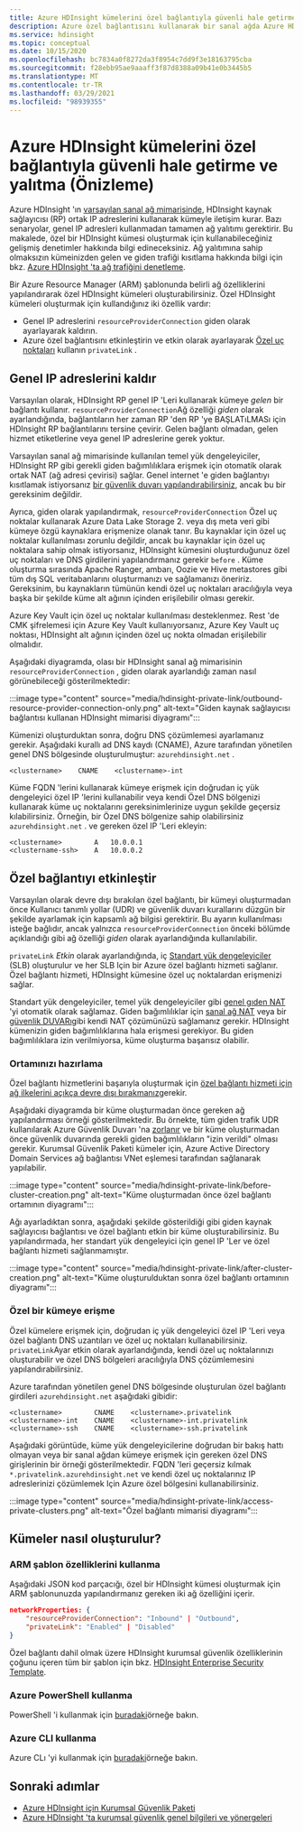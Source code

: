 ```yaml
---
title: Azure HDInsight kümelerini özel bağlantıyla güvenli hale getirme ve yalıtma (Önizleme)
description: Azure özel bağlantısını kullanarak bir sanal ağda Azure HDInsight kümelerini yalıtmak hakkında bilgi edinin.
ms.service: hdinsight
ms.topic: conceptual
ms.date: 10/15/2020
ms.openlocfilehash: bc7834a0f8272da3f8954c7dd9f3e18163795cba
ms.sourcegitcommit: f28ebb95ae9aaaff3f87d8388a09b41e0b3445b5
ms.translationtype: MT
ms.contentlocale: tr-TR
ms.lasthandoff: 03/29/2021
ms.locfileid: "98939355"
---
```

# <a name="secure-and-isolate-azure-hdinsight-clusters-with-private-link-preview"></a>Azure HDInsight kümelerini özel bağlantıyla güvenli hale getirme ve yalıtma (Önizleme)

Azure HDInsight 'ın [varsayılan sanal ağ mimarisinde](./hdinsight-virtual-network-architecture.md), HDInsight kaynak sağlayıcısı (RP) ortak IP adreslerini kullanarak kümeyle iletişim kurar. Bazı senaryolar, genel IP adresleri kullanmadan tamamen ağ yalıtımı gerektirir. Bu makalede, özel bir HDInsight kümesi oluşturmak için kullanabileceğiniz gelişmiş denetimler hakkında bilgi edineceksiniz. Ağ yalıtımına sahip olmaksızın kümeinizden gelen ve giden trafiği kısıtlama hakkında bilgi için bkz. [Azure HDInsight 'ta ağ trafiğini denetleme](./control-network-traffic.md).

Bir Azure Resource Manager (ARM) şablonunda belirli ağ özelliklerini yapılandırarak özel HDInsight kümeleri oluşturabilirsiniz. Özel HDInsight kümeleri oluşturmak için kullandığınız iki özellik vardır:

* Genel IP adreslerini `resourceProviderConnection` giden olarak ayarlayarak kaldırın.
* Azure özel bağlantısını etkinleştirin ve etkin olarak ayarlayarak [Özel uç noktaları](../private-link/private-endpoint-overview.md) kullanın `privateLink` .

## <a name="remove-public-ip-addresses"></a>Genel IP adreslerini kaldır

Varsayılan olarak, HDInsight RP genel IP 'Leri kullanarak kümeye *gelen* bir bağlantı kullanır. `resourceProviderConnection`Ağ özelliği *giden* olarak ayarlandığında, bağlantıların her zaman RP 'den RP 'ye BAŞLATıLMASı için HDInsight RP bağlantılarını tersine çevirir. Gelen bağlantı olmadan, gelen hizmet etiketlerine veya genel IP adreslerine gerek yoktur.

Varsayılan sanal ağ mimarisinde kullanılan temel yük dengeleyiciler, HDInsight RP gibi gerekli giden bağımlılıklara erişmek için otomatik olarak ortak NAT (ağ adresi çevirisi) sağlar. Genel internet 'e giden bağlantıyı kısıtlamak istiyorsanız [bir güvenlik duvarı yapılandırabilirsiniz](./hdinsight-restrict-outbound-traffic.md), ancak bu bir gereksinim değildir.

Ayrıca, giden olarak yapılandırmak, `resourceProviderConnection` Özel uç noktalar kullanarak Azure Data Lake Storage 2. veya dış meta veri gibi kümeye özgü kaynaklara erişmenize olanak tanır. Bu kaynaklar için özel uç noktalar kullanılması zorunlu değildir, ancak bu kaynaklar için özel uç noktalara sahip olmak istiyorsanız, HDInsight kümesini oluşturduğunuz özel uç noktaları ve DNS girdilerini yapılandırmanız gerekir `before` . Küme oluşturma sırasında Apache Ranger, ambarı, Oozie ve Hive metastores gibi tüm dış SQL veritabanlarını oluşturmanızı ve sağlamanızı öneririz. Gereksinim, bu kaynakların tümünün kendi özel uç noktaları aracılığıyla veya başka bir şekilde küme alt ağının içinden erişilebilir olması gerekir.

Azure Key Vault için özel uç noktalar kullanılması desteklenmez. Rest 'de CMK şifrelemesi için Azure Key Vault kullanıyorsanız, Azure Key Vault uç noktası, HDInsight alt ağının içinden özel uç nokta olmadan erişilebilir olmalıdır.

Aşağıdaki diyagramda, olası bir HDInsight sanal ağ mimarisinin `resourceProviderConnection` , giden olarak ayarlandığı zaman nasıl görünebileceği gösterilmektedir:

:::image type="content" source="media/hdinsight-private-link/outbound-resource-provider-connection-only.png" alt-text="Giden kaynak sağlayıcısı bağlantısı kullanan HDInsight mimarisi diyagramı":::

Kümenizi oluşturduktan sonra, doğru DNS çözümlemesi ayarlamanız gerekir. Aşağıdaki kurallı ad DNS kaydı (CNAME), Azure tarafından yönetilen genel DNS bölgesinde oluşturulmuştur: `azurehdinsight.net` .

```dns
<clustername>    CNAME    <clustername>-int
```

Küme FQDN 'lerini kullanarak kümeye erişmek için doğrudan iç yük dengeleyici özel IP 'lerini kullanabilir veya kendi Özel DNS bölgenizi kullanarak küme uç noktalarını gereksinimlerinize uygun şekilde geçersiz kılabilirsiniz. Örneğin, bir Özel DNS bölgenize sahip olabilirsiniz `azurehdinsight.net` . ve gereken özel IP 'Leri ekleyin:

```dns
<clustername>        A   10.0.0.1
<clustername-ssh>    A   10.0.0.2
```

## <a name="enable-private-link"></a>Özel bağlantıyı etkinleştir

Varsayılan olarak devre dışı bırakılan özel bağlantı, bir kümeyi oluşturmadan önce Kullanıcı tanımlı yollar (UDR) ve güvenlik duvarı kurallarını düzgün bir şekilde ayarlamak için kapsamlı ağ bilgisi gerektirir. Bu ayarın kullanılması isteğe bağlıdır, ancak yalnızca `resourceProviderConnection` önceki bölümde açıklandığı gibi ağ özelliği *giden* olarak ayarlandığında kullanılabilir.

`privateLink` *Etkin* olarak ayarlandığında, iç [Standart yük dengeleyiciler](../load-balancer/load-balancer-overview.md) (SLB) oluşturulur ve her SLB Için bir Azure özel bağlantı hizmeti sağlanır. Özel bağlantı hizmeti, HDInsight kümesine özel uç noktalardan erişmenizi sağlar.

Standart yük dengeleyiciler, temel yük dengeleyiciler gibi [genel gıden NAT](../load-balancer/load-balancer-outbound-connections.md) 'yi otomatik olarak sağlamaz. Giden bağımlılıklar için [sanal ağ NAT](../virtual-network/nat-overview.md) veya bir [güvenlik DUVARı](./hdinsight-restrict-outbound-traffic.md)gibi kendi NAT çözümünüzü sağlamanız gerekir. HDInsight kümenizin giden bağımlılıklarına hala erişmesi gerekiyor. Bu giden bağımlılıklara izin verilmiyorsa, küme oluşturma başarısız olabilir.

### <a name="prepare-your-environment"></a>Ortamınızı hazırlama

Özel bağlantı hizmetlerini başarıyla oluşturmak için [özel bağlantı hizmeti için ağ ilkelerini açıkça devre dışı bırakmanız](../private-link/disable-private-link-service-network-policy.md)gerekir.

Aşağıdaki diyagramda bir küme oluşturmadan önce gereken ağ yapılandırması örneği gösterilmektedir. Bu örnekte, tüm giden trafik UDR kullanılarak Azure Güvenlik Duvarı 'na [zorlanır](../firewall/forced-tunneling.md) ve bir küme oluşturmadan önce güvenlik duvarında gerekli giden bağımlılıkların "izin verildi" olması gerekir. Kurumsal Güvenlik Paketi kümeler için, Azure Active Directory Domain Services ağ bağlantısı VNet eşlemesi tarafından sağlanarak yapılabilir.

:::image type="content" source="media/hdinsight-private-link/before-cluster-creation.png" alt-text="Küme oluşturmadan önce özel bağlantı ortamının diyagramı":::

Ağı ayarladıktan sonra, aşağıdaki şekilde gösterildiği gibi giden kaynak sağlayıcısı bağlantısı ve özel bağlantı etkin bir küme oluşturabilirsiniz. Bu yapılandırmada, her standart yük dengeleyici için genel IP 'Ler ve özel bağlantı hizmeti sağlanmamıştır.

:::image type="content" source="media/hdinsight-private-link/after-cluster-creation.png" alt-text="Küme oluşturulduktan sonra özel bağlantı ortamının diyagramı":::

### <a name="access-a-private-cluster"></a>Özel bir kümeye erişme

Özel kümelere erişmek için, doğrudan iç yük dengeleyici özel IP 'Leri veya özel bağlantı DNS uzantıları ve özel uç noktaları kullanabilirsiniz. `privateLink`Ayar etkin olarak ayarlandığında, kendi özel uç noktalarınızı oluşturabilir ve özel DNS bölgeleri aracılığıyla DNS çözümlemesini yapılandırabilirsiniz.

Azure tarafından yönetilen genel DNS bölgesinde oluşturulan özel bağlantı girdileri `azurehdinsight.net` aşağıdaki gibidir:

```dns
<clustername>        CNAME    <clustername>.privatelink
<clustername>-int    CNAME    <clustername>-int.privatelink
<clustername>-ssh    CNAME    <clustername>-ssh.privatelink
```

Aşağıdaki görüntüde, küme yük dengeleyicilerine doğrudan bir bakış hattı olmayan veya bir sanal ağdan kümeye erişmek için gereken özel DNS girişlerinin bir örneği gösterilmektedir. FQDN 'leri geçersiz kılmak `*.privatelink.azurehdinsight.net` ve kendi özel uç noktalarınız IP adreslerinizi çözümlemek Için Azure özel bölgesini kullanabilirsiniz.

:::image type="content" source="media/hdinsight-private-link/access-private-clusters.png" alt-text="Özel bağlantı mimarisi diyagramı":::

## <a name="how-to-create-clusters"></a>Kümeler nasıl oluşturulur?
### <a name="use-arm-template-properties"></a>ARM şablon özelliklerini kullanma

Aşağıdaki JSON kod parçacığı, özel bir HDInsight kümesi oluşturmak için ARM şablonunuzda yapılandırmanız gereken iki ağ özelliğini içerir.

```json
networkProperties: {
    "resourceProviderConnection": "Inbound" | "Outbound",
    "privateLink": "Enabled" | "Disabled"
}
```

Özel bağlantı dahil olmak üzere HDInsight kurumsal güvenlik özelliklerinin çoğunu içeren tüm bir şablon için bkz. [HDInsight Enterprise Security Template](https://github.com/Azure-Samples/hdinsight-enterprise-security/tree/main/ESP-HIB-PL-Template).

### <a name="use-azure-powershell"></a>Azure PowerShell kullanma

PowerShell 'i kullanmak için [buradaki](/powershell/module/az.hdinsight/new-azhdinsightcluster#example-4--create-an-azure-hdinsight-cluster-with-relay-outbound-and-private-link-feature)örneğe bakın.

### <a name="use-azure-cli"></a>Azure CLI kullanma
Azure CLı 'yi kullanmak için [buradaki](/cli/azure/hdinsight#az_hdinsight_create-examples)örneğe bakın.

## <a name="next-steps"></a>Sonraki adımlar

* [Azure HDInsight için Kurumsal Güvenlik Paketi](enterprise-security-package.md)
* [Azure HDInsight 'ta kurumsal güvenlik genel bilgileri ve yönergeleri](./domain-joined/general-guidelines.md)
